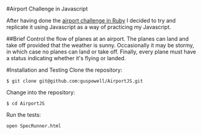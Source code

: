 #Airport Challenge in Javascript

After having done the [airport challenge in Ruby](https://github.com/guspowell/Airport_challenge) I decided to try and replicate it using Javascript as a way of practicing my Javascript.

##Brief
Control the flow of planes at an airport. The planes can land and take off provided that the weather is sunny. Occasionally it may be stormy, in which case no planes can land or take off. Finally, every plane must have a status indicating whether it's flying or landed.

#Installation and Testing
Clone the repository:
```
$ git clone git@github.com:guspowell/AirportJS.git
```
Change into the repository:
```
$ cd AirportJS
```
Run the tests:
```
open SpecRunner.html
```
